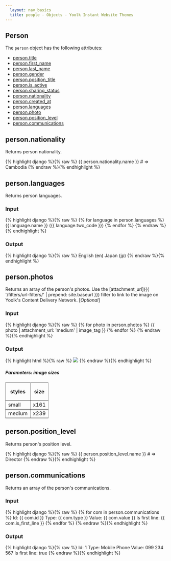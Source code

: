 ```yaml
---
  layout: nav_basics
  title: people - Objects - Yoolk Instant Website Themes
---
```


<h2 class="section-title">Person</h2>

The <code>person</code> object has the following attributes:

<div class="panel">
  <div class="panel-body">
    <ul>
      <li>
        <a href="#title">person.title</a>
      </li>
      <li>
        <a href="#first_name">person.first_name</a>
      </li>
      <li>
        <a href="#last_name">person.last_name</a>
      </li>
      <li>
        <a href="#gender">person.gender</a>
      </li>
      <li>
        <a href="#position_title">person.position_title</a>
      </li>
      <li>
        <a href="#is_active">person.is_active</a>
      </li>
      <li>
        <a href="#sharing_status">person.sharing_status</a>
      </li>
      <li>
        <a href="#nationality">person.nationality</a>
      </li>
      <li>
        <a href="#created_at">person.created_at</a>
      </li>
      <li>
        <a href="#languages">person.languages</a>
      </li>
      <li>
        <a href="#photo">person.photo</a>
      </li>
      <li>
        <a href="#position_level">person.position_level</a>
      </li>
      <li>
        <a href="#communications">person.communications</a>
      </li>
    </ul>
  </div>
</div>


<h2 class="tags" id="nationality">person.nationality</h2>

Returns person nationality.

<div class="panel">
  <div class="panel-body">
{% highlight django %}{% raw %}
{{ person.nationality.name }}
# => Cambodia
{% endraw %}{% endhighlight %}
  </div>
</div>

<h2 class="tags" id="languages">person.languages</h2>

Returns person languages.

<div class="panel">
  <div class="panel-header">
    <h3>Input</h3>
  </div>
  <div class="panel-body">
{% highlight django %}{% raw %}
{% for language in person.languages %}
  {{ language.name }} ({{ language.two_code }})
{% endfor %}
{% endraw %}{% endhighlight %}
  </div>
</div>

<div class="panel">
  <div class="panel-header">
    <h3>Output</h3>
  </div>
  <div class="panel-body">
{% highlight django %}{% raw %}
English (en)
Japan (jp)
{% endraw %}{% endhighlight %}
  </div>
</div>

<h2 class="tags" id="photos">person.photos</h2>

Returns an array of the person's photos. Use the [attachment_url]({{ '/filters/url-filters/' | prepend: site.baseurl }}) filter to link to the image on Yoolk's Content Delivery Network. [*Optional*]

<div class="panel">
  <div class="panel-header">
    <h3>Input</h3>
  </div>
  <div class="panel-body">
{% highlight django %}{% raw %}
{% for photo in person.photos %}
  {{ photo | attachment_url: 'medium' | image_tag }}
{% endfor %}
{% endraw %}{% endhighlight %}
  </div>
</div>

<div class="panel">
  <div class="panel-header">
    <h3>Output</h3>
  </div>
  <div class="panel-body">
{% highlight html %}{% raw %}
<img src="http://s-yoolk-images1.yoolk.com/kh/person_images/medium/1367097277/1250047?1367097277" />
{% endraw %}{% endhighlight %}
  </div>
</div>

<h5 class="sub-section-title">
  Parameters: image sizes
</h5>
<table class="table" rules="all" frame="void">
  <tr>
    <th height="56">styles</th>
    <th>size</th>
  </tr>
  <tr>
    <td>small</td>
    <td>x161</td>
  </tr>
  <tr>
    <td>medium</td>
    <td>x239</td>
  </tr>
</table>

<h2 class="tags" id="position_level">person.position_level</h2>

Returns person's position level.

<div class="panel">
  <div class="panel-body">
{% highlight django %}{% raw %}
{{ person.position_level.name }}
# => Director
{% endraw %}{% endhighlight %}
  </div>
</div>

<h2 class="tags" id="communications">person.communications</h2>

Returns an array of the person's communications.

<div class="panel">
  <div class="panel-header">
    <h3>Input</h3>
  </div>
  <div class="panel-body">
{% highlight django %}{% raw %}
{% for com in person.communications %}
  Id: {{ com.id }}
  Type: {{ com.type }}
  Value: {{ com.value }}
  Is first line: {{ com.is_first_line }}
{% endfor %}
{% endraw %}{% endhighlight %}
  </div>
</div>

<div class="panel">
  <div class="panel-header">
    <h3>Output</h3>
  </div>
  <div class="panel-body">
{% highlight django %}{% raw %}
Id: 1
Type: Mobile Phone
Value: 099 234 567
Is first line: true
{% endraw %}{% endhighlight %}
  </div>
</div>